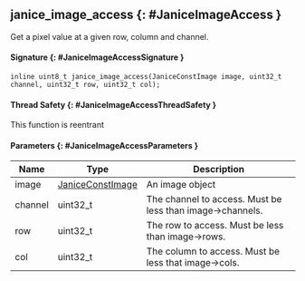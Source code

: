 ## janice_image_access {: #JaniceImageAccess }

Get a pixel value at a given row, column and channel.

#### Signature {: #JaniceImageAccessSignature }

```
inline uint8_t janice_image_access(JaniceConstImage image, uint32_t channel, uint32_t row, uint32_t col);
```

#### Thread Safety {: #JaniceImageAccessThreadSafety }

This function is reentrant

#### Parameters {: #JaniceImageAccessParameters }

Name    | Type                                            | Description
------- | ----------------------------------------------- | -----------
image   | [JaniceConstImage](typedefs.md#JaniceConstImage) | An image object
channel | uint32_t                                        | The channel to access. Must be less than image->channels.
row     | uint32_t                                        | The row to access. Must be less than image->rows.
col     | uint32_t                                        | The column to access. Must be less that image->cols.

